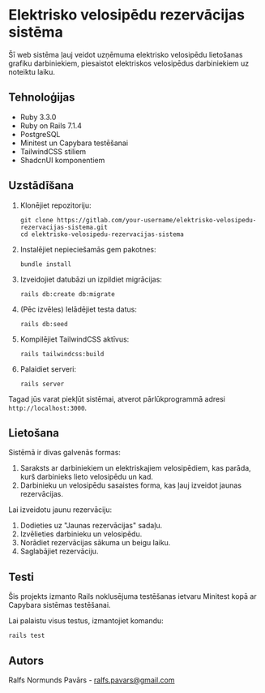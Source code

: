 # Elektrisko velosipēdu rezervācijas sistēma

Šī web sistēma ļauj veidot uzņēmuma elektrisko velosipēdu lietošanas grafiku darbiniekiem, piesaistot elektriskos velosipēdus darbiniekiem uz noteiktu laiku.

## Tehnoloģijas

- Ruby 3.3.0
- Ruby on Rails 7.1.4
- PostgreSQL
- Minitest un Capybara testēšanai
- TailwindCSS stiliem
- ShadcnUI komponentiem

## Uzstādīšana

1. Klonējiet repozitoriju:
   ```
   git clone https://gitlab.com/your-username/elektrisko-velosipedu-rezervacijas-sistema.git
   cd elektrisko-velosipedu-rezervacijas-sistema
   ```

2. Instalējiet nepieciešamās gem pakotnes:
   ```
   bundle install
   ```

3. Izveidojiet datubāzi un izpildiet migrācijas:
   ```
   rails db:create db:migrate
   ```

4. (Pēc izvēles) Ielādējiet testa datus:
   ```
   rails db:seed
   ```

5. Kompilējiet TailwindCSS aktīvus:
   ```
   rails tailwindcss:build
   ```

6. Palaidiet serveri:
   ```
   rails server
   ```

Tagad jūs varat piekļūt sistēmai, atverot pārlūkprogrammā adresi `http://localhost:3000`.

## Lietošana

Sistēmā ir divas galvenās formas:

1. Saraksts ar darbiniekiem un elektriskajiem velosipēdiem, kas parāda, kurš darbinieks lieto velosipēdu un kad.
2. Darbinieku un velosipēdu sasaistes forma, kas ļauj izveidot jaunas rezervācijas.

Lai izveidotu jaunu rezervāciju:
1. Dodieties uz "Jaunas rezervācijas" sadaļu.
2. Izvēlieties darbinieku un velosipēdu.
3. Norādiet rezervācijas sākuma un beigu laiku.
4. Saglabājiet rezervāciju.

## Testi

Šis projekts izmanto Rails noklusējuma testēšanas ietvaru Minitest kopā ar Capybara sistēmas testēšanai.

Lai palaistu visus testus, izmantojiet komandu:

```
rails test
```

## Autors

Ralfs Normunds Pavārs - ralfs.pavars@gmail.com
